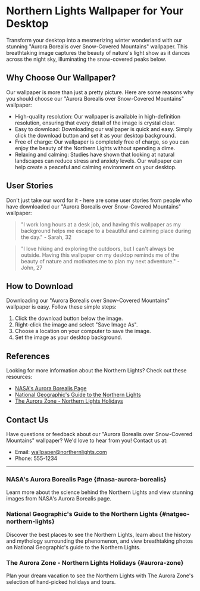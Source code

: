 <!--
Write me content for website with wallpaper which alt text is:

"An aurora borealis over snow-covered mountains"

The name/title of the page should not be 1:1 copy of the alt text but rather a real content of the website which is using this wallpaper.

- Use markdown format 
- Start with the heading
- The content should look like a real website 
- Include real sections like references, contact, user stories, etc. use things relevant to the page purpose.
- Feel free to use structure like headings, bullets, numbering, blockquotes, paragraphs, horizontal lines, etc.
- You can use formatting like bold or _italic_
- You can include UTF-8 emojis
- Links should be only #hash anchors (and you can refer to the document itself)
- Do not include images
-->

<!--font:Montserrat-->

# Northern Lights Wallpaper for Your Desktop

Transform your desktop into a mesmerizing winter wonderland with our stunning "Aurora Borealis over Snow-Covered Mountains" wallpaper. This breathtaking image captures the beauty of nature's light show as it dances across the night sky, illuminating the snow-covered peaks below.

## Why Choose Our Wallpaper?

Our wallpaper is more than just a pretty picture. Here are some reasons why you should choose our "Aurora Borealis over Snow-Covered Mountains" wallpaper:

- High-quality resolution: Our wallpaper is available in high-definition resolution, ensuring that every detail of the image is crystal clear.
- Easy to download: Downloading our wallpaper is quick and easy. Simply click the download button and set it as your desktop background.
- Free of charge: Our wallpaper is completely free of charge, so you can enjoy the beauty of the Northern Lights without spending a dime.
- Relaxing and calming: Studies have shown that looking at natural landscapes can reduce stress and anxiety levels. Our wallpaper can help create a peaceful and calming environment on your desktop.

## User Stories

Don't just take our word for it - here are some user stories from people who have downloaded our "Aurora Borealis over Snow-Covered Mountains" wallpaper:

> "I work long hours at a desk job, and having this wallpaper as my background helps me escape to a beautiful and calming place during the day." - Sarah, 32

> "I love hiking and exploring the outdoors, but I can't always be outside. Having this wallpaper on my desktop reminds me of the beauty of nature and motivates me to plan my next adventure." - John, 27

## How to Download

Downloading our "Aurora Borealis over Snow-Covered Mountains" wallpaper is easy. Follow these simple steps:

1. Click the download button below the image.
2. Right-click the image and select "Save Image As".
3. Choose a location on your computer to save the image.
4. Set the image as your desktop background.

## References

Looking for more information about the Northern Lights? Check out these resources:

- [NASA's Aurora Borealis Page](#nasa-aurora-borealis)
- [National Geographic's Guide to the Northern Lights](#natgeo-northern-lights)
- [The Aurora Zone - Northern Lights Holidays](#aurora-zone)

## Contact Us

Have questions or feedback about our "Aurora Borealis over Snow-Covered Mountains" wallpaper? We'd love to hear from you! Contact us at:

- Email: wallpaper@northernlights.com
- Phone: 555-1234

---

### NASA's Aurora Borealis Page {#nasa-aurora-borealis}

Learn more about the science behind the Northern Lights and view stunning images from NASA's Aurora Borealis page.

### National Geographic's Guide to the Northern Lights {#natgeo-northern-lights}

Discover the best places to see the Northern Lights, learn about the history and mythology surrounding the phenomenon, and view breathtaking photos on National Geographic's guide to the Northern Lights.

### The Aurora Zone - Northern Lights Holidays {#aurora-zone}

Plan your dream vacation to see the Northern Lights with The Aurora Zone's selection of hand-picked holidays and tours.
